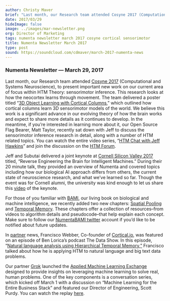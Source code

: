 ```yaml
---
author: Christy Maver
brief: "Last month, our Research team attended Cosyne 2017 (Computational and Systems Neuroscience), to present important new work on our current area of focus within HTM Theory: sensorimotor inference. This research looks at how the neocortex learns through movement. The team delivered a poster titled “3D Object Learning with Cortical Columns,” which outlined how cortical columns learn 3D sensorimotor models of the world.  We believe this work is a significant advance in our evolving theory of how the brain works and expect"
date: 2017/03/29
hideImage: false
image: ../images/mar-newsletter.png
org: Director of Marketing
tags: numenta newsletter march 2017 cosyne cortical sensorimotor
title: Numenta Newsletter March 2017
type: post
sound: https://soundcloud.com/cdmaver/march-2017-numenta-news
---
```



### Numenta Newsletter &mdash; March 29, 2017

Last month, our Research team attended [Cosyne
2017](http://www.cosyne.org/c/index.php?title=Cosyne_17) (Computational
and Systems Neuroscience), to present important new work on our current
area of focus within HTM Theory: sensorimotor inference. This research
looks at how the neocortex learns through movement. The team delivered a
poster titled “[3D Object Learning with Cortical
Columns](http://numenta.com/assets/pdf/posters/CosynePoster_2017.pdf),”
which outlined how cortical columns learn 3D sensorimotor models of the
world. We believe this work is a significant advance in our evolving
theory of how the brain works and expect to share more details as it
continues to develop. In the meantime, if you’re interested in learning
more about it, our Open Source Flag Bearer, Matt Taylor, recently sat
down with Jeff to discuss the sensorimotor inference research in detail,
along with a number of HTM related topics. You can watch the entire
video series, “[HTM Chat with Jeff
Hawkins](https://www.youtube.com/watch?v=fNc73-tHHgY&list=PL3yXMgtrZmDrlePl0jUIZWKwQwUgOfxA-)”
and join the discussion on the [HTM
Forum](file:///C:\Users\cmaver\Documents\newsletters\2017\discourse.numenta.org).

Jeff and Subutai delivered a joint keynote at [Cornell Silicon Valley
2017](https://www.alumni.cornell.edu/csv/csv17/) titled, “Reverse
Engineering the Brain for Intelligent Machines.” During their 20 minute
talk, they provided an overview of Numenta and covered topics including
how our biological AI approach differs from others, the current state of
neuroscience research, and what we’ve learned so far. Though the event
was for Cornell alumni, the university was kind enough to let us share
this [video](https://www.youtube.com/watch?v=RfxG5aSTrHA&t=28s) of the
keynote.

For those of you familiar with
[BAMI](http://numenta.com/biological-and-machine-intelligence/), our
living book on biological and machine intelligence, we recently added
two new chapters: [Spatial
Pooling](http://numenta.com/spatial-pooling-algorithm/) and [Temporal
Memory](http://numenta.com/temporal-memory-algorithm/). These chapters
offer a collection of resources–from videos to algorithm details and
pseudocode–that help explain each concept. Make sure to follow our
[NumentaBAMI twitter](https://twitter.com/numentabami) account if you’d
like to be notified about future updates.

In [partner](http://numenta.com/partners/) news, Francisco Webber,
Co-founder of [Cortical.io](http://www.cortical.io), was featured on an
episode of Ben Lorica’s podcast The Data Show. In this episode,
“[Natural language analysis using Hierarchical Temporal
Memory,”](https://www.oreilly.com/ideas/natural-language-analysis-using-hierarchical-temporal-memory)
Francisco talked about how he is applying HTM to natural language and
big text data problems.

Our partner [Grok](http://www.grokstream.com) launched the [Applied
Machine Learning Exchange](http://www.aml.exchange) designed to provide
insights on leveraging machine learning to solve real, human problems.
One of the key components is a conversation series, which kicked off
March 1 with a discussion on “Machine Learning for the Entire Business
Stack” and featured our Director of Engineering, Scott Purdy. You can
watch the replay [here](http://www.aml.exchange/webinar1/).
